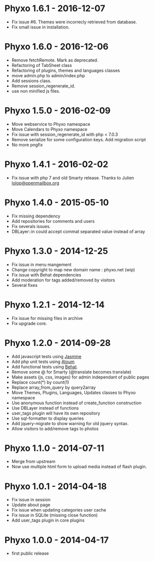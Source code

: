 Phyxo 1.6.1 - 2016-12-07
========================
* Fix issue #6. Themes were incorrecly retrieved from database.
* Fix small issue in installation.

Phyxo 1.6.0 - 2016-12-06
========================
* Remove fetchRemote. Mark as deprecated.
* Refactoring of TabSheet class
* Refactoring of plugins, themes and languages classes
* move admin.php to admin/index.php
* Add sessions class.
* Remove session_regenerate_id.
* use non minified js files.

Phyxo 1.5.0 - 2016-02-09
========================
* Move webservice to Phyxo namespace
* Move Calendars to Phyxo namespace
* Fix issue with session_regenerate_id with php < 7.0.3
* Remove serialize for some configuration keys. Add migration script
* No more pngfix

Phyxo 1.4.1 - 2016-02-02
========================
* Fix issue with php 7 and old Smarty release.
  Thanks to Julien <lolop@openmailbox.org>

Phyxo 1.4.0 - 2015-05-10
========================
* Fix missing dependency
* Add repositories for comments and users
* Fix severals issues.
* DBLayer::in could accept commat separated value instead of array

Phyxo 1.3.0 - 2014-12-25
========================
* Fix issue in menu mangement
* Change copyright to map new domain name : phyxo.net (wip)
* Fix issue with Behat dependencies
* Add moderation for tags added/removed by visitors
* Several fixes

Phyxo 1.2.1 - 2014-12-14
========================
* Fix issue for missing files in archive
* Fix upgrade core.

Phyxo 1.2.0 - 2014-09-28
========================
* Add javascript tests using [Jasmine](http://jasmine.github.io/)
* Add php unit tests using [Atoum](http://atoum.org/)
* Add functional tests using [Behat](http://www.behat.org).
* Remove some @ for Smarty (@translate becomes translate)
* Make assets (js, css, images) for admin independant of public pages
* Replace count(*) by count(1)
* Replace array_from_query by query2array
* Move Themes, Plugins, Languages, Updates classes to Phyxo namespace
* Use anonymous function instead of create_function construction
* Use DBLayer instead of functions
* user_tags plugin will have its own repository
* Use sql-formatter to display queries
* Add jquery-migrate to show warning for old jquery syntax.
* Allow visitors to add/remove tags to photos

Phyxo 1.1.0 - 2014-07-11
========================
* Merge from upstream
* Now use multiple html form to upload media instead of flash plugin.

Phyxo 1.0.1 - 2014-04-18
========================
* Fix issue in session
* Update about page
* Fix issue when updating categories user cache
* Fix issue in SQLite (missing close function)
* Add user_tags plugin in core plugins

Phyxo 1.0.0 - 2014-04-17
========================
* first public release
